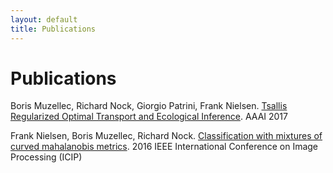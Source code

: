 ```yaml
---
layout: default
title: Publications
---
```

# Publications #

Boris Muzellec, Richard Nock, Giorgio Patrini, Frank Nielsen.
  [Tsallis Regularized Optimal Transport and Ecological Inference](https://arxiv.org/abs/1609.04495). AAAI 2017


 Frank Nielsen, Boris Muzellec, Richard Nock.
  [Classification with mixtures of curved mahalanobis metrics](https://arxiv.org/abs/1609.07082). 2016 IEEE International Conference on Image Processing (ICIP)

